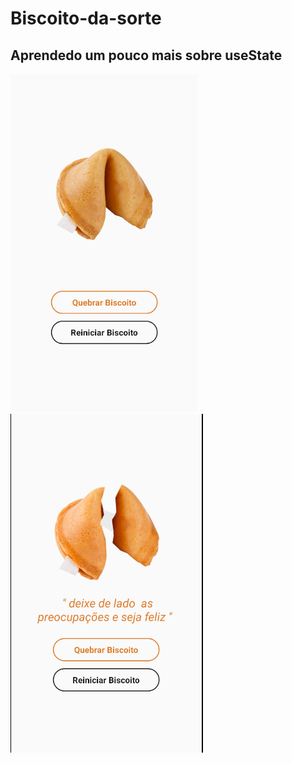 # Biscoito-da-sorte
## Aprendedo um pouco mais sobre useState

<div>
 <img src="tela2.png"/>
 <img src="tela1.png"/>
</div>


